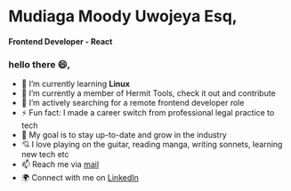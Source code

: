 # Mudiaga Moody Uwojeya Esq, 
#### Frontend Developer - React

<!--
**moody2times/moody2times** is a ✨ _special_ ✨ repository because its `README.md` (this file) appears on your GitHub profile.
-->

### hello there :smile:,

- 🌱 I’m currently learning **Linux**
- 👯 I’m currently a member of Hermit Tools, check it out and contribute
- 🤔 I’m actively searching for a remote frontend developer role
- ⚡ Fun fact: I made a career switch from professional legal practice to tech
- 🎯 My goal is to stay up-to-date and grow in the industry
- 💘 I love playing on the guitar, reading manga, writing sonnets, learning new tech etc
- 📫 Reach me via [mail](moody.mudiaga@gmail.com)
- 🌍 Connect with me on [LinkedIn](https://www.linkedin.com/in/mudiaga-moody-uwojeya)
